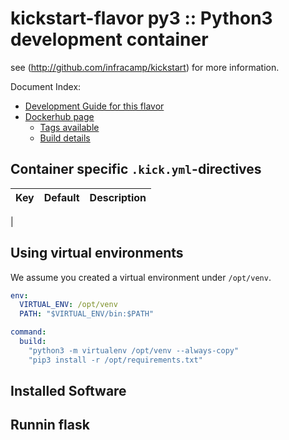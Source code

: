 
# kickstart-flavor py3 :: Python3 development container

see (http://github.com/infracamp/kickstart) for more information.

Document Index:

- [Development Guide for this flavor](DEVELOPMENT.md)
- [Dockerhub page](https://hub.docker.com/r/infracamp/kickstart-flavor-py3/)
    - [Tags available](https://hub.docker.com/r/infracamp/kickstart-flavor-py3/tags/)
    - [Build details](https://hub.docker.com/r/infracamp/kickstart-flavor-py3/builds/)


## Container specific `.kick.yml`-directives

| Key | Default | Description |
|----------------|----------------|---------------------|
|


## Using virtual environments

We assume you created a virtual environment under `/opt/venv`. 

```yaml
env:
  VIRTUAL_ENV: /opt/venv
  PATH: "$VIRTUAL_ENV/bin:$PATH"

command:
  build:
    "python3 -m virtualenv /opt/venv --always-copy"
    "pip3 install -r /opt/requirements.txt"
```





## Installed Software


## Runnin flask





